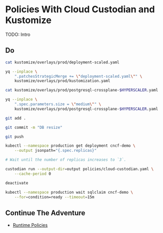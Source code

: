 # Policies With Cloud Custodian and Kustomize

TODO: Intro

## Do

```bash
cat kustomize/overlays/prod/deployment-scaled.yaml

yq --inplace \
    ".patchesStrategicMerge += \"deployment-scaled.yaml\"" \
    kustomize/overlays/prod/kustomization.yaml

cat kustomize/overlays/prod/postgresql-crossplane-$HYPERSCALER.yaml

yq --inplace \
    ".spec.parameters.size = \"medium\"" \
    kustomize/overlays/prod/postgresql-crossplane-$HYPERSCALER.yaml

git add .

git commit -m "DB resize"

git push

kubectl --namespace production get deployment cncf-demo \
    --output jsonpath="{.spec.replicas}"

# Wait until the number of replicas increases to `3`.

custodian run --output-dir=output policies/cloud-custodian.yaml \
    --cache-period 0

deactivate

kubectl --namespace production wait sqlclaim cncf-demo \
    --for=condition=ready --timeout=15m
```

## Continue The Adventure

* [Runtime Policies](../runtime-policies/README.md)

